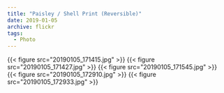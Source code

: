 ```yaml
---
title: "Paisley / Shell Print (Reversible)"
date: 2019-01-05
archive: flickr
tags: 
  - Photo
---
```


{{< figure src="20190105_171415.jpg" >}}
{{< figure src="20190105_171427.jpg" >}}
{{< figure src="20190105_171545.jpg" >}}
{{< figure src="20190105_172910.jpg" >}}
{{< figure src="20190105_172933.jpg" >}}